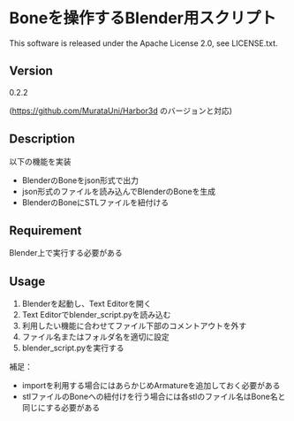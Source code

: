 Boneを操作するBlender用スクリプト
====

This software is released under the Apache License 2.0, see LICENSE.txt.

## Version

0.2.2

(https://github.com/MurataUni/Harbor3d のバージョンと対応)

## Description

以下の機能を実装
* BlenderのBoneをjson形式で出力
* json形式のファイルを読み込んでBlenderのBoneを生成
* BlenderのBoneにSTLファイルを紐付ける

## Requirement

Blender上で実行する必要がある

## Usage

1. Blenderを起動し、Text Editorを開く
1. Text Editorでblender_script.pyを読み込む
1. 利用したい機能に合わせてファイル下部のコメントアウトを外す
1. ファイル名またはフォルダ名を適切に設定
1. blender_script.pyを実行する

補足：
* importを利用する場合にはあらかじめArmatureを追加しておく必要がある
* stlファイルのBoneへの紐付けを行う場合には各stlのファイル名はBone名と同じにする必要がある
